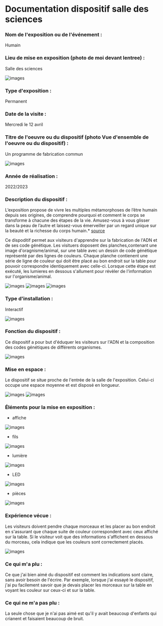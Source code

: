 # Documentation dispositif salle des sciences



### Nom de l'exposition ou de l'événement :
Humain



### Lieu de mise en exposition (photo de moi devant lentree) :
Salle des sciences

![images](media/Humain_dispositif_fabrication_photo_avant.png)

### Type d'exposition :
Permanent



### Date de la visite :
Mercredi le 12 avril

### Titre de l'oeuvre ou du dispositif (photo Vue d'ensemble de l'oeuvre ou du dispositif) :
Un programme de fabrication commun

![images](media/Humain_dispositif_fabrication_vue_ensemble.jpg)



### Année de réalisation :
2022/2023 

### Description du dispositif :

L’exposition propose de vivre les multiples métamorphoses de l’être humain depuis ses origines, de comprendre pourquoi et comment le corps se transforme à chacune des étapes de la vie. Amusez-vous à vous glisser dans la peau de l’autre et laissez-vous émerveiller par un regard unique sur la beauté et la richesse du corps humain.* [source](https://www.centredessciencesdemontreal.com/exposition-permanente/humain)





Ce dispoditif permet aux visiteurs d'apprendre sur la fabrication de l'ADN et de ses code génétique. Les visituers doposent des planches,contenant une image d'oragnisme/animal, sur une table avec un dessin de code génétique représenté par des lignes de couleurs. Chaque planche contienent une série de ligne de couleur qui doit être placé au bon endroit sur la table pour pouvoir correspondre identiquement avec celle-ci. Lorsque cette étape est exécuté, les lumieres en dessous s'allument pour révèler de l'information sur l'organisme/animal.

![images](media/Humain_dispositif_fabrication_vue_dessus.jpg)
![images](media/Humain_dispositif_fabrication_vue_diagonale_droite.jpg)
![images](media/Humain_dispositif_fabrication_vue_diagonale_gauche.jpg)




### Type d'installation :
Interactif


![images](media/Humain_dispositif_fabrication_element_LED.jpg)

### Fonction du dispositif :
Ce dispositif a pour but d'éduquer les visiteurs sur l'ADN et la composition des codes génétiques de différents organismes.

![images](media/Humain_dispositif_fabrication_vue_dessus.jpg)


### Mise en espace :

Le dispositif se situe proche de l'entrée de la salle de l'exposition. Celui-ci occupe une espace moyenne et est disposé en longueur.

![images](media/Humain_dispositif_fabrication_vue_ensemble.jpg)
![images](media/Humain_dispositif_fabrication_plan.jpg)


### Éléments pour la mise en exposition :
* affiche

![images](media/Humain_dispositif_fabrication_vue_diagonale_gauche.jpg)

* fils

![images](media/Humain_dispositif_fabrication_element_fils.jpg)

* lumière

![images](media/Humain_dispositif_fabrication_element_lumiere.jpg)

* LED

![images](media/Humain_dispositif_fabrication_element_LED.jpg)

* pièces

![images](media/Humain_dispositif_fabrication_element_pieces.jpg)


### Expérience vécue :

Les visiteurs doivent pendre chaque morceaux et les placer au bon endroit en s'assurant que chaque suite de couleur correspondent avec ceux affiché sur la table. Si le visiteur voit que des informations s'affichent en dessous du morceau, cela indique que les couleurs sont correctement placés.  

![images](media/Humain_dispositif_fabrication_vue_experience.png)



### Ce qui m'a plu :
Ce que j'ai bien aimé du dispositif est comment les indications sont claire, sans avoir besoin de l'écrire. Par exemple, lorsque j'ai essayé le dispositif, j'ai pu facilement savoir que je devais placer les morceaux sur la table en voyant les couleur sur ceux-ci et sur la table. 


### Ce qui ne m'a pas plu :

La seule chose que je n'ai pas aimé est qu'il y avait beaucoup d'enfants qui crianent et faisaient beaucoup de bruit.


